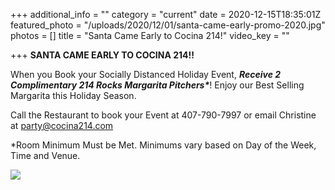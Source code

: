 +++
additional_info = ""
category = "current"
date = 2020-12-15T18:35:01Z
featured_photo = "/uploads/2020/12/01/santa-came-early-promo-2020.jpg"
photos = []
title = "Santa Came Early to Cocina 214!"
video_key = ""

+++
**SANTA CAME EARLY TO COCINA 214!!**

When you Book your Socially Distanced Holiday Event, ___Receive 2 Complimentary 214 Rocks Margarita Pitchers*___! Enjoy our Best Selling Margarita this Holiday Season.

Call the Restaurant to book your Event at 407-790-7997 or email Christine at party@cocina214.com

\*Room Minimum Must be Met. Minimums vary based on Day of the Week, Time and Venue.

![](/uploads/2020/12/01/santa-came-early-promo-2020.jpg)